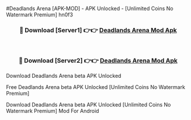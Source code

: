 #Deadlands Arena [APK-MOD] - APK Unlocked - [Unlimited Coins No Watermark Premium] hn0f3



<div align="center">

<h3>🔴 Download [Server1] 👉👉 <a href="https://momento.my/?title=Deadlands_Arena">Deadlands Arena Mod Apk</a></h3><br>

<h3>🔴 Download [Server2] 👉👉 <a href="https://momento.my/?title=Deadlands_Arena">Deadlands Arena Mod Apk</a></h3>
</div>



Download Deadlands Arena beta APK Unlocked

Free Deadlands Arena beta APK Unlocked [Unlimited Coins No Watermark Premium]

Download Deadlands Arena beta APK Unlocked [Unlimited Coins No Watermark Premium] Mod For Android
